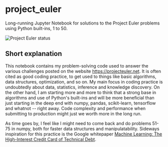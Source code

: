 # project_euler
Long-running Jupyter Notebook for solutions to the Project Euler problems using Python built-ins, 1 to 50. 

![Project Euler status](https://projecteuler.net/profile/leblancfg.png)

## Short explanation
This notebook contains my problem-solving code used to answer the various challenges posted on the website https://projecteuler.net. It is often cited as good coding practice, to get used to things like basic algorithms, data structures, optimization, and so on. My main focus in coding practice is undoubtedly about data, statistics, inference and knowledge discovery. On the other hand, I am starting more and more to think that a strong base in algorithms and use of Python's built-ins and  will be more beneficial than just starting in the deep end with numpy, pandas, scikit-learn, tensorflow and whatnot -- right away. Code complexity and performance when submitting to production might just we worth more in the long run.

As time goes by, I feel like I might need to come back and do problems 51-75 in numpy, both for faster data structures and manipulatability. Sideways inspiration for this practice is the Google whitepaper [Machine Learning: The High-Interest Credit Card of Technical Debt](https://static.googleusercontent.com/media/research.google.com/en/us/pubs/archive/43146.pdf).
